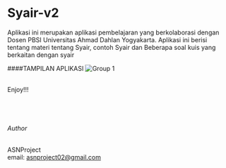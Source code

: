 # Syair-v2

Aplikasi ini merupakan aplikasi pembelajaran yang berkolaborasi dengan Dosen PBSI Universitas Ahmad Dahlan Yogyakarta. Aplikasi ini berisi tentang materi tentang Syair, contoh Syair dan Beberapa soal kuis yang berkaitan dengan syair

####TAMPILAN APLIKASI
![Group 1](https://user-images.githubusercontent.com/49858542/150638125-b0e6c5ad-7d58-4749-8e05-21bccca36583.png)

<br />
Enjoy!!!
<br />
<br />
<br />
<br />

###### Author

ASNProject<br />
email: asnproject02@gmail.com
